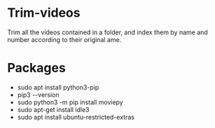 # Trim-videos

Trim all the videos contained in a folder, and index them by name and number according to their original ame.

# Packages

- sudo apt install python3-pip
- pip3 --version
- sudo python3 -m pip install moviepy
- sudo apt-get install idle3
- sudo apt install ubuntu-restricted-extras
